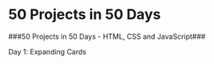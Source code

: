 # 50 Projects in 50 Days
###50 Projects in 50 Days - HTML, CSS and JavaScript###

Day 1: Expanding Cards
